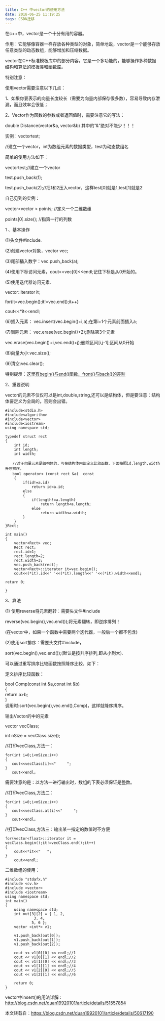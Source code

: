 ```yaml
---
title: C++ 中vector的使用方法
date: 2018-06-25 11:19:25
tags: CSDN迁移
---
```

   在c++中，vector是一个十分有用的容器。

作用：它能够像容器一样存放各种类型的对象，简单地说，vector是一个能够存放任意类型的动态数组，能够增加和压缩数据。

vector在C++标准模板库中的部分内容，它是一个多功能的，能够操作多种数据结构和算法的[模板类](http://baike.baidu.com/view/1923683.htm)和函数库。



特别注意：

使用vector需要注意以下几点：

1、如果你要表示的向量长度较长（需要为向量内部保存很多数），容易导致内存泄漏，而且效率会很低；

2、Vector作为函数的参数或者返回值时，需要注意它的写法：

double Distance(vector<int>&a, vector<int>&b) 其中的“&”绝对不能少！！！

  
实例：vector<int>test;

//建立一个vector，int为数组元素的数据类型，test为动态数组名

简单的使用方法如下：

vector<int>test;//建立一个vector

test.push_back(1);

test.push_back(2);//把1和2压入vector，这样test[0]就是1,test[1]就是2



自己见到的实例：

vector<vector<Point2f> > points; //定义一个二维数组

points[0].size(); //指第一行的列数

1 、基本操作

(1)头文件#include<vector>.

(2)创建vector对象，vector<int> vec;

(3)尾部插入数字：vec.push_back(a);

(4)使用下标访问元素，cout<<vec[0]<<endl;记住下标是从0开始的。

(5)使用迭代器访问元素.

vector<int>::iterator it;

for(it=vec.begin();it!=vec.end();it++)

cout<<*it<<endl;

(6)插入元素： vec.insert(vec.begin()+i,a);在第i+1个元素前面插入a;

(7)删除元素： vec.erase(vec.begin()+2);删除第3个元素

vec.erase(vec.begin()+i,vec.end()+j);删除区间[i,j-1];区间从0开始

(8)向量大小:vec.size();

(9)清空:vec.clear();

特别提示：[这里有begin()与end()函数、front()与back()的差别](http://blog.csdn.net/duan19920101/article/details/51679517)

2、重要说明

vector的元素不仅仅可以是int,double,string,还可以是结构体，但是要注意：结构体要定义为全局的，否则会出错。


```
#include<stdio.h>  
#include<algorithm>  
#include<vector>  
#include<iostream>  
using namespace std;  
  
typedef struct rect  
{  
    int id;  
    int length;  
    int width;  
  
　　//对于向量元素是结构体的，可在结构体内部定义比较函数，下面按照id,length,width升序排序。  
　　bool operator< (const rect &a)  const  
    {  
        if(id!=a.id)  
            return id<a.id;  
        else  
        {  
            if(length!=a.length)  
                return length<a.length;  
            else  
                return width<a.width;  
        }  
    }  
}Rect;  
  
int main()  
{  
    vector<Rect> vec;  
    Rect rect;  
    rect.id=1;  
    rect.length=2;  
    rect.width=3;  
    vec.push_back(rect);  
    vector<Rect>::iterator it=vec.begin();  
    cout<<(*it).id<<' '<<(*it).length<<' '<<(*it).width<<endl;      
  
return 0;  
  
}  
```
  
3、算法

(1) 使用reverse将元素翻转：需要头文件#include<algorithm>

reverse(vec.begin(),vec.end());将元素翻转，即逆序排列！

(在vector中，如果一个函数中需要两个迭代器，一般后一个都不包含)

(2)使用sort排序：需要头文件#include<algorithm>，

sort(vec.begin(),vec.end());(默认是按升序排列,即从小到大).

可以通过重写排序比较函数按照降序比较，如下：

定义排序比较函数：

bool Comp(const int &a,const int &b)  
{  
 return a>b;  
}  
调用时:sort(vec.begin(),vec.end(),Comp)，这样就降序排序。 



输出Vector的中的元素 

vector<float> vecClass; 

int nSize = vecClass.size(); 

//打印vecClass,方法一：


```
for(int i=0;i<nSize;i++)    
{    
   cout<<vecClass[i]<<"     ";    
}    
   cout<<endl;   
```
  
需要注意的是：以方法一进行输出时，数组的下表必须保证是整数。

//打印vecClass,方法二： 


```
for(int i=0;i<nSize;i++)    
{    
   cout<<vecClass.at(i)<<"     ";    
}    
   cout<<endl;   
```
  
//打印vecClass,方法三：输出某一指定的数值时不方便


```
for(vector<float>::iterator it = vecClass.begin();it!=vecClass.end();it++)    
{    
    cout<<*it<<"   ";    
}    
    cout<<endl;    

```
  
二维数组的使用：


```
#include "stdafx.h"  
#include <cv.h>  
#include <vector>   
#include <iostream>   
using namespace std;  
int main()  
{  
    using namespace std;  
    int out[3][2] = { 1, 2,   
             3, 4,  
            5, 6 };  
    vector <int*> v1;  
  
    v1.push_back(out[0]);  
    v1.push_back(out[1]);  
    v1.push_back(out[2]);  
  
    cout << v1[0][0] << endl;//1  
    cout << v1[0][1] << endl;//2  
    cout << v1[1][0] << endl;//3  
    cout << v1[1][1] << endl;//4  
    cout << v1[2][0] << endl;//5  
    cout << v1[2][1] << endl;//6  
  
    return 0;  
}  
```
  
vector中insert()的用法详解：http://blog.csdn.net/duan19920101/article/details/51557854

本文转载自：https://blog.csdn.net/duan19920101/article/details/50617190

   
 